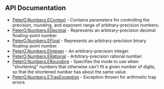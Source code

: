 ## API Documentation

 * [PeterO.Numbers.EContext](PeterO.Numbers.EContext.md) - Contains parameters for controlling the precision,             rounding, and exponent range of arbitrary-precision             numbers.
 * [PeterO.Numbers.EDecimal](PeterO.Numbers.EDecimal.md) - Represents an arbitrary-precision decimal floating-point             number.
 * [PeterO.Numbers.EFloat](PeterO.Numbers.EFloat.md) - Represents an arbitrary-precision binary floating-point             number.
 * [PeterO.Numbers.EInteger](PeterO.Numbers.EInteger.md) - An arbitrary-precision integer.
 * [PeterO.Numbers.ERational](PeterO.Numbers.ERational.md) - Arbitrary-precision rational number.
 * [PeterO.Numbers.ERounding](PeterO.Numbers.ERounding.md) - Specifies the mode to use when "shortening"             numbers that otherwise can't fit a given number of digits, so             that the shortened number has about the same value.
 * [PeterO.Numbers.ETrapException](PeterO.Numbers.ETrapException.md) - Exception thrown for arithmetic trap errors.
